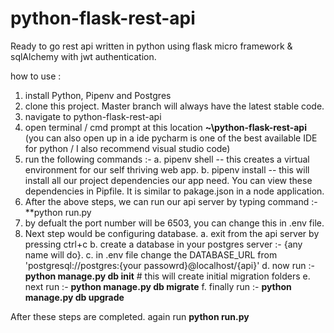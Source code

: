 # python-flask-rest-api
Ready to go rest api written in python using flask micro framework &amp; sqlAlchemy with jwt authentication. 

how to use :

1. install Python, Pipenv and Postgres
2. clone this project. Master branch will always have the latest stable code.
3. navigate to python-flask-rest-api
4. open terminal / cmd prompt at this location **~\python-flask-rest-api** (you can also open up in a ide pycharm is one of the best
   available IDE for python / I also recommend visual studio code)
5. run the following commands :-
    a. pipenv shell -- this creates a virtual environment for our self thriving web app.
    b. pipenv install -- this will install all our project dependencies our app need. You can view these dependencies in Pipfile. It is
       similar to pakage.json in a node application.
6. After the above steps, we can run our api server by typing command :- **python run.py
7. by defualt the port number will be 6503, you can change this in .env file.
8. Next step would be configuring database.
   a. exit from the api server by pressing ctrl+c
   b. create a database in your postgres server :- {any name will do}.
   c. in .env file change the DATABASE_URL from 'postgresql://postgres:{your passowrd}@localhost/{api}'
   d. now run :- **python manage.py db init** # this will create initial migration folders
   e. next run :- **python manage.py db migrate**
   f. finally run :- **python manage.py db upgrade**
  
 After these steps are completed.
again run **python run.py**
